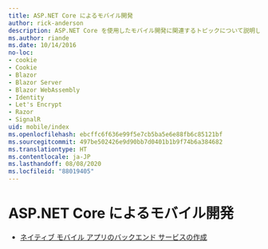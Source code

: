```yaml
---
title: ASP.NET Core によるモバイル開発
author: rick-anderson
description: ASP.NET Core を使用したモバイル開発に関連するトピックについて説明します。
ms.author: riande
ms.date: 10/14/2016
no-loc:
- cookie
- Cookie
- Blazor
- Blazor Server
- Blazor WebAssembly
- Identity
- Let's Encrypt
- Razor
- SignalR
uid: mobile/index
ms.openlocfilehash: ebcffc6f636e99f5e7cb5ba5e6e88fb6c85121bf
ms.sourcegitcommit: 497be502426e9d90bb7d0401b1b9f74b6a384682
ms.translationtype: HT
ms.contentlocale: ja-JP
ms.lasthandoff: 08/08/2020
ms.locfileid: "88019405"
---
```

# <a name="mobile-development-with-aspnet-core"></a>ASP.NET Core によるモバイル開発

* [ネイティブ モバイル アプリのバックエンド サービスの作成](native-mobile-backend.md)
